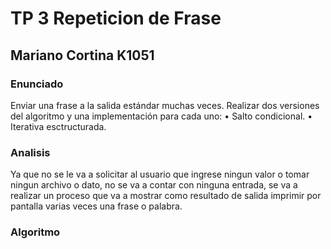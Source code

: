 # TP 3 Repeticion de Frase

## Mariano Cortina K1051

### Enunciado

Enviar una frase a la salida estándar muchas veces.
Realizar dos versiones del algoritmo y una implementación para cada uno:
• Salto condicional.
• Iterativa esctructurada.

### Analisis

Ya que no se le va a solicitar al usuario que ingrese ningun valor o tomar ningun archivo o dato, no se va a contar con ninguna entrada, se va a realizar un proceso que va a mostrar como resultado de salida imprimir por pantalla varias veces una frase o palabra.



### Algoritmo
